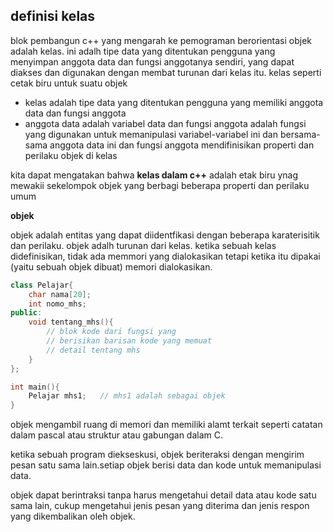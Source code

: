 ## definisi kelas

blok pembangun c++ yang mengarah ke pemograman berorientasi objek adalah kelas. ini adalh tipe data yang ditentukan pengguna yang menyimpan anggota data dan fungsi anggotanya sendiri, yang dapat diakses dan digunakan dengan membat turunan dari kelas itu. kelas seperti cetak biru untuk suatu objek

- kelas adalah tipe data yang ditentukan pengguna yang memiliki anggota data dan fungsi anggota
- anggota data adalah variabel data dan fungsi anggota adalah fungsi yang digunakan untuk memanipulasi variabel-variabel ini dan bersama-sama anggota data ini dan fungsi anggota mendifinisikan properti dan perilaku objek di kelas

kita dapat mengatakan bahwa **kelas dalam c++** adalah etak biru ynag mewakii sekelompok objek yang berbagi beberapa properti dan perilaku umum

**objek**

objek adalah entitas yang dapat diidentfikasi dengan beberapa karaterisitik dan perilaku. objek adalh turunan dari kelas. ketika sebuah kelas didefinisikan, tidak ada memmori yang dialokasikan tetapi ketika itu dipakai (yaitu sebuah objek dibuat) memori dialokasikan.
```cpp
class Pelajar{
    char nama[20];
    int nomo_mhs;
public:
    void tentang_mhs(){
        // blok kode dari fungsi yang
        // berisikan barisan kode yang memuat
        // detail tentang mhs
    }
};

int main(){
    Pelajar mhs1;   // mhs1 adalah sebagai objek
}
```
objek mengambil ruang di memori dan memiliki alamt terkait seperti catatan dalam pascal atau struktur atau gabungan dalam C.

ketika sebuah program diekseskusi, objek beriteraksi dengan mengirim pesan satu sama lain.setiap objek berisi data dan kode untuk memanipulasi data.

objek dapat berintraksi tanpa harus mengetahui detail data atau kode satu sama lain, cukup mengetahui jenis pesan yang diterima dan jenis respon yang dikembalikan oleh objek.